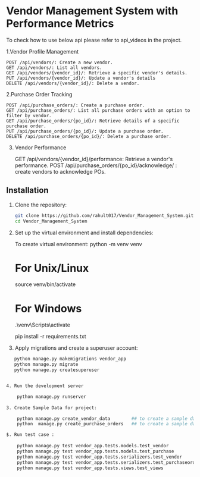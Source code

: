 # Vendor Management System with Performance Metrics

To check how to use below api please refer to api_videos in the project.

1.Vendor Profile Management

    POST /api/vendors/: Create a new vendor.
    GET /api/vendors/: List all vendors.
    GET /api/vendors/{vendor_id}/: Retrieve a specific vendor's details.
    PUT /api/vendors/{vendor_id}/: Update a vendor's details
    DELETE /api/vendors/{vendor_id}/: Delete a vendor.
    

2.Purchase Order Tracking

    POST /api/purchase_orders/: Create a purchase order.
    GET /api/purchase_orders/: List all purchase orders with an option to filter by vendor.
    GET /api/purchase_orders/{po_id}/: Retrieve details of a specific purchase order.
    PUT /api/purchase_orders/{po_id}/: Update a purchase order.
    DELETE /api/purchase_orders/{po_id}/: Delete a purchase order.
    

3. Vendor Performance

    GET /api/vendors/{vendor_id}/performance: Retrieve a vendor's performance.
    POST /api/purchase_orders/{po_id}/acknowledge/ : create vendors to acknowledge POs.

## Installation

1. Clone the repository:

   ```bash
   git clone https://github.com/rahult017/Vendor_Management_System.git
   cd Vendor_Management_System

2. Set up the virtual environment and install dependencies:

    To create virtual environment: python -m venv venv

    # For Unix/Linux
    source venv/bin/activate

    # For Windows
    .\venv\Scripts\activate

    pip install -r requirements.txt

3. Apply migrations and create a superuser account:

```bash
   python manage.py makemigrations vendor_app
   python manage.py migrate
   python manage.py createsuperuser


4. Run the development server

    python manage.py runserver
   
3. Create Sample Data for project:

    python manage.py create_vendor_data        ## to create a sample data for vendor profile management
    python  manage.py create_purchase_orders   ## to create a sample data for purchase order

$. Run test case :
    
    python manage.py test vendor_app.tests.models.test_vendor
    python manage.py test vendor_app.tests.models.test_purchase
    python manage.py test vendor_app.tests.serializers.test_vendor
    python manage.py test vendor_app.tests.serializers.test_purchaseorder
    python manage.py test vendor_app.tests.views.test_views
